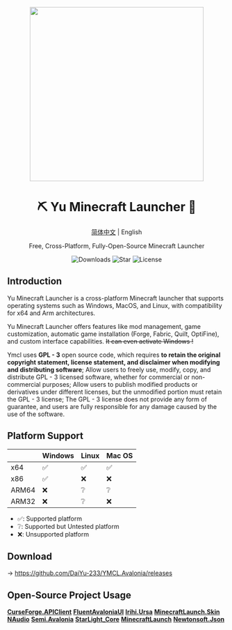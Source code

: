 <p align="center">
<img height="400" width="400" src="https://ymcl.daiyu.fun/YMCL-Icon.svg"/>
</p>


<div align="center">

# ⛏️ Yu Minecraft Launcher 🐳

[简体中文](https://github.com/DaiYu-233/YMCL.Avalonia/blob/main/README.md) | English

Free, Cross-Platform, Fully-Open-Source Minecraft Launcher

![Downloads](https://img.shields.io/github/downloads/DaiYu-233/YMCL.Avalonia/total?logo=github&label=Download&style=for-the-badge&color=44cc11)
![Star](https://img.shields.io/github/stars/DaiYu-233/YMCL.Avalonia?logo=github&label=Star&style=for-the-badge)
![License](https://img.shields.io/badge/GPL%203.0%20License%20-%20?logo=github&label=License&style=for-the-badge&color=ff7a35)

</div>

## Introduction

Yu Minecraft Launcher is a cross-platform Minecraft launcher that supports operating systems such as Windows, MacOS, and Linux, with compatibility for x64 and Arm architectures.

Yu Minecraft Launcher offers features like mod management, game customization, automatic game installation (Forge, Fabric, Quilt, OptiFine), and custom interface capabilities. <del>It can even activate Windows !</del>

Ymcl uses **GPL - 3** open source code, which requires **to retain the original copyright statement, license statement, and disclaimer when modifying and distributing software**; Allow users to freely use, modify, copy, and distribute GPL - 3 licensed software, whether for commercial or non-commercial purposes; Allow users to publish modified products or derivatives under different licenses, but the unmodified portion must retain the GPL - 3 license; The GPL - 3 license does not provide any form of guarantee, and users are fully responsible for any damage caused by the use of the software.

## Platform Support

|       | Windows | Linux | Mac OS |
| ----- | :------ | :---- | :----- |
| x64   | ✅️     | ✅️   | ✅     |
| x86   | ✅️     | ❌    | ❌     |
| ARM64 | ❌      | ❔    | ❔     |
| ARM32 | ❌      | ❔    | ❌     |

- ✅: Supported platform
- ❔: Supported but Untested platform
- ❌: Unsupported platform

## Download

→ https://github.com/DaiYu-233/YMCL.Avalonia/releases

## Open-Source Project Usage

**[CurseForge.APIClient](https://github.com/CurseForgeCommunity/.NET-APIClient)**
**[FluentAvaloniaUI](https://github.com/amwx/FluentAvalonia)**
**[Irihi.Ursa](https://github.com/irihitech/Ursa.Avalonia)**
**[MinecraftLaunch.Skin](https://github.com/Blessing-Studio/MinecraftLaunch.Skin)**
**[NAudio](https://github.com/naudio/NAudio)**
**[Semi.Avalonia](https://github.com/irihitech/Semi.Avalonia)**
**[StarLight_Core](https://github.com/Ink-Marks-Studio/StarLight.Core)**
**[MinecraftLaunch](https://github.com/Blessing-Studio/MinecraftLaunch)**
**[Newtonsoft.Json](https://www.newtonsoft.com/json)**
